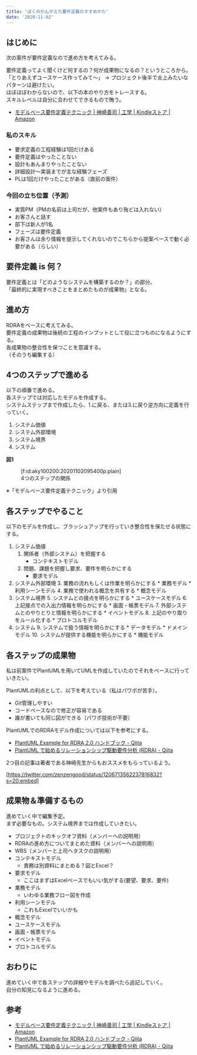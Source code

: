 ```yaml
---
title: 'ぼくのかんがえた要件定義のすすめかた'
date: '2020-11-02'
---
```


## はじめに

次の案件が要件定義なので進め方を考えてみる。  

要件定義ってよく聞くけど何するの？何が成果物になるの？というところから。  
「とりあえずユースケース作ってみて～」 → プロジェクト後半で炎上みたいなパターンは避けたい。  
ほぼほぼわからないので、以下の本のやり方をトレースする。  
スキルレベルは自分に合わせてできるもので賄う。  

* [モデルベース要件定義テクニック | 神崎善司 | 工学 | Kindleストア | Amazon](https://www.amazon.co.jp/dp/B07D25W3HF/ref=dp-kindle-redirect)

### 私のスキル

* 要求定義の工程経験は1回だけある
* 要件定義はやったことない
* 設計もあんまりやったことない
* 詳細設計～実装までが主な経験フェーズ
* PLは1回だけやったことがある（直前の案件）

### 今回の立ち位置（予測）

* 実質PM（PMの名前は上司だが、他案件もあり殆どは入れない）
* お客さんと話す
* 部下は新人が1名
* フェーズは要件定義
* お客さんは余り情報を提示してくれないのでこちらから提案ベースで動く必要がある（らしい）

## 要件定義 is 何？

要件定義とは「どのようなシステムを構築するのか？」の部分。  
「最終的に実現すべきことをまとめたものが成果物」となる。  

## 進め方

RDRAをベースに考えてみる。  
要件定義の成果物は後続の工程のインプットとして役に立つものになるようにする。  
各成果物の整合性を保つことを意識する。  
（そのうち編集する）  

## 4つのステップで進める

以下の順番で進める。  
各ステップでは対応したモデルを作成する。  
システムステップまで作成したら、1.に戻る、または3.に戻り逆方向に定義を行っていく。  

1. システム価値
2. システム外部環境
3. システム境界
4. システム

**図1**
<figure class="figure-image figure-image-fotolife" title="4つのステップの関係">[f:id:aky100200:20201102095400p:plain]<figcaption>4つのステップの関係</figcaption></figure>
※「モデルベース要件定義テクニック」より引用

## 各ステップでやること

以下のモデルを作成し、ブラッシュアップを行っていき整合性を保たせる状態にする。  

1. システム価値
    1. 関係者（外部システム）を把握する
        * コンテキストモデル
    2. 問題、課題を把握し要求、要件を明らかにする
        * 要求モデル
2. システム外部環境
    3. 業務の流れもしくは作業を明らかにする
        * 業務モデル
        * 利用シーンモデル
    4. 業務で使われる概念を共有する
        * 概念モデル
3. システム境界
    5. システムとの接点を明らかにする
        * ユースケースモデル
    6. 上記接点での入出力情報を明らかにする
        * 画面・帳票モデル
    7. 外部システムとのやりとりと情報を明らかにする
        * イベントモデル
    8. 上記のやり取りをルール化する
        * プロトコルモデル
4. システム
    9. システムで扱う情報を明らかにする
        * データモデル
        * ドメインモデル
    10. システムが提供する機能を明らかにする
        * 機能モデル

## 各ステップの成果物

私は前案件でPlantUMLを用いてUMLを作成していたのでそれをベースに行っていきたい。

PlantUMLの利点として、以下を考えている（私はパワポが苦手）。

* Git管理しやすい
* コードベースなので修正が容易である
* 誰が書いても同じ図ができる（パワポ技術が不要）

PlantUMLでのRDRAモデル作成については以下を参考にする。

* [PlantUML Example for RDRA 2.0 ハンドブック - Qiita](https://qiita.com/ogomr/items/97058a87337eaa2ba21a)
* [PlantUML で始めるリレーションシップ駆動要件分析 (RDRA) - Qiita](https://qiita.com/nkenbou/items/86d5718b63f610dfd67f)

2つ目の記事は著者である神崎先生からもおススメをもらっているよう。  

[https://twitter.com/zenzengood/status/1206713562237816832?s=20:embed]


## 成果物＆準備するもの

進めていく中で編集予定。  
まず必要なもの。システム境界までは作成していきたい。  

* プロジェクトのキックオフ資料（メンバーへの説明用）
* RDRAの進め方についてまとめた資料（メンバーへの説明用）
* WBS（メンバーと上司へタスクの説明用）
* コンテキストモデル
    * 責務は別資料にまとめる？図とExcel？
* 要求モデル
    * ここはまずはExcelベースでもいい気がする(要望、要求、要件)
* 業務モデル
    * いわゆる業務フロー図を作成
* 利用シーンモデル
    * これもExcelでいいかも
* 概念モデル
* ユースケースモデル
* 画面・帳票モデル
* イベントモデル
* プロトコルモデル

## おわりに

進めていく中で各ステップの詳細やモデルを調べたら追記していく。  
自分の知見になるように進める。  

## 参考

* [モデルベース要件定義テクニック | 神崎善司 | 工学 | Kindleストア | Amazon](https://www.amazon.co.jp/dp/B07D25W3HF/ref=dp-kindle-redirect)
* [PlantUML Example for RDRA 2.0 ハンドブック - Qiita](https://qiita.com/ogomr/items/97058a87337eaa2ba21a)
* [PlantUML で始めるリレーションシップ駆動要件分析 (RDRA) - Qiita](https://qiita.com/nkenbou/items/86d5718b63f610dfd67f)

